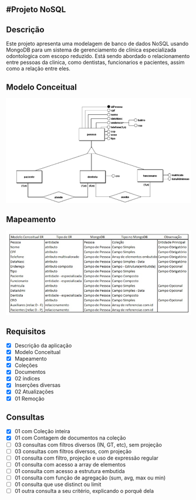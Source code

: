 #Projeto NoSQL
---
## Descrição

Este projeto apresenta uma modelagem de banco de dados NoSQL usando MongoDB para um sistema de gerenciamento de clínica especializada odontologica com escopo reduzido. Está sendo abordado o relacionamento entre pessoas da clinica, como dentistas, funcionarios e pacientes, assim como a relação entre eles. </p> 

## Modelo Conceitual
![Modelo Conceitual](https://github.com/kmlporto/ProjetoMongoDB/blob/master/Conceitual.png)
## Mapeamento
![Mapeamento](https://github.com/kmlporto/ProjetoMongoDB/blob/master/mapeamento.jpg)
## Requisitos

- [x] Descrição da aplicação
- [x] Modelo Conceitual
- [x] Mapeamento
- [x] Coleções
- [x] Documentos
- [x] 02 índices
- [x] Inserções diversas
- [x] 02 Atualizações
- [x] 01 Remoção

## Consultas
- [x] 01 com Coleção inteira
- [x] 01 com Contagem de documentos na coleção
- [ ] 03 consultas com filtros diversos (IN, GT, etc), sem projeção
- [ ] 03 consultas com filtros diversos, com projeção
- [ ] 01 consulta com filtro, projeção e uso de expressão regular
- [ ] 01 consulta com acesso a array de elementos
- [ ] 01 consulta com acesso a estrutura embutida
- [ ] 01 consulta com função de agregação (sum, avg, max ou min)
- [ ] 01 consulta que use distinct ou limit
- [ ] 01 outra consulta a seu critério, explicando o porquê dela
